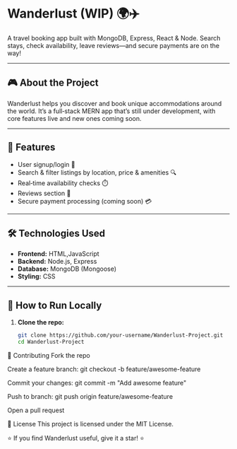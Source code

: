 # Wanderlust (WIP) 🌍✈️

A travel booking app built with MongoDB, Express, React & Node. Search stays, check availability, leave reviews—and secure payments are on the way!

---

## 🎮 About the Project  
Wanderlust helps you discover and book unique accommodations around the world. It’s a full‑stack MERN app that’s still under development, with core features live and new ones coming soon.

---

## 🚀 Features  
- User signup/login 🔐  
- Search & filter listings by location, price & amenities 🔍  
- Real‑time availability checks ⏱️  
- Reviews section 📝  
- Secure payment processing (coming soon) 💳  

---

## 🛠️ Technologies Used  
- **Frontend:** HTML,JavaScript  
- **Backend:** Node.js, Express  
- **Database:** MongoDB (Mongoose)  
- **Styling:** CSS 

---

## 🎯 How to Run Locally  
1. **Clone the repo:**  
   ```bash
   git clone https://github.com/your-username/Wanderlust-Project.git
   cd Wanderlust-Project
🤝 Contributing
Fork the repo

Create a feature branch: git checkout -b feature/awesome-feature

Commit your changes: git commit -m "Add awesome feature"

Push to branch: git push origin feature/awesome-feature

Open a pull request

📜 License
This project is licensed under the MIT License.

⭐ If you find Wanderlust useful, give it a star! ⭐
